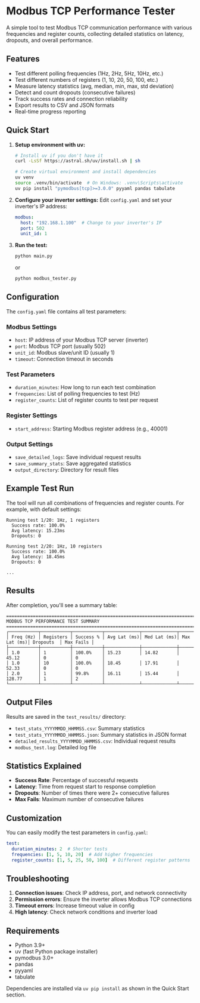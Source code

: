 # Modbus TCP Performance Tester

A simple tool to test Modbus TCP communication performance with various frequencies and register counts, collecting detailed statistics on latency, dropouts, and overall performance.

## Features

- Test different polling frequencies (1Hz, 2Hz, 5Hz, 10Hz, etc.)
- Test different numbers of registers (1, 10, 20, 50, 100, etc.)
- Measure latency statistics (avg, median, min, max, std deviation)
- Detect and count dropouts (consecutive failures)
- Track success rates and connection reliability
- Export results to CSV and JSON formats
- Real-time progress reporting

## Quick Start

1. **Setup environment with uv:**
   ```bash
   # Install uv if you don't have it
   curl -LsSf https://astral.sh/uv/install.sh | sh
   
   # Create virtual environment and install dependencies
   uv venv
   source .venv/bin/activate  # On Windows: .venv\Scripts\activate
   uv pip install "pymodbus[tcp]>=3.0.0" pyyaml pandas tabulate
   ```

2. **Configure your inverter settings:**
   Edit `config.yaml` and set your inverter's IP address:
   ```yaml
   modbus:
     host: "192.168.1.100"  # Change to your inverter's IP
     port: 502
     unit_id: 1
   ```

3. **Run the test:**
   ```bash
   python main.py
   ```
   or
   ```bash
   python modbus_tester.py
   ```

## Configuration

The `config.yaml` file contains all test parameters:

### Modbus Settings
- `host`: IP address of your Modbus TCP server (inverter)
- `port`: Modbus TCP port (usually 502)
- `unit_id`: Modbus slave/unit ID (usually 1)
- `timeout`: Connection timeout in seconds

### Test Parameters
- `duration_minutes`: How long to run each test combination
- `frequencies`: List of polling frequencies to test (Hz)
- `register_counts`: List of register counts to test per request

### Register Settings
- `start_address`: Starting Modbus register address (e.g., 40001)

### Output Settings
- `save_detailed_logs`: Save individual request results
- `save_summary_stats`: Save aggregated statistics
- `output_directory`: Directory for result files

## Example Test Run

The tool will run all combinations of frequencies and register counts. For example, with default settings:

```
Running test 1/20: 1Hz, 1 registers
  Success rate: 100.0%
  Avg latency: 15.23ms
  Dropouts: 0

Running test 2/20: 1Hz, 10 registers
  Success rate: 100.0%
  Avg latency: 18.45ms
  Dropouts: 0

...
```

## Results

After completion, you'll see a summary table:

```
================================================================================
MODBUS TCP PERFORMANCE TEST SUMMARY
================================================================================
┌───────────┬───────────┬───────────┬─────────────┬─────────────┬─────────────┬───────────┬───────────┐
│ Freq (Hz) │ Registers │ Success % │ Avg Lat (ms)│ Med Lat (ms)│ Max Lat (ms)│ Dropouts  │ Max Fails │
├───────────┼───────────┼───────────┼─────────────┼─────────────┼─────────────┼───────────┼───────────┤
│ 1.0       │ 1         │ 100.0%    │ 15.23       │ 14.82       │ 45.12       │ 0         │ 0         │
│ 1.0       │ 10        │ 100.0%    │ 18.45       │ 17.91       │ 52.33       │ 0         │ 0         │
│ 2.0       │ 1         │ 99.8%     │ 16.11       │ 15.44       │ 128.77      │ 1         │ 2         │
└───────────┴───────────┴───────────┴─────────────┴─────────────┴─────────────┴───────────┴───────────┘
```

## Output Files

Results are saved in the `test_results/` directory:

- `test_stats_YYYYMMDD_HHMMSS.csv`: Summary statistics
- `test_stats_YYYYMMDD_HHMMSS.json`: Summary statistics in JSON format
- `detailed_results_YYYYMMDD_HHMMSS.csv`: Individual request results
- `modbus_test.log`: Detailed log file

## Statistics Explained

- **Success Rate**: Percentage of successful requests
- **Latency**: Time from request start to response completion
- **Dropouts**: Number of times there were 2+ consecutive failures
- **Max Fails**: Maximum number of consecutive failures

## Customization

You can easily modify the test parameters in `config.yaml`:

```yaml
test:
  duration_minutes: 2  # Shorter tests
  frequencies: [1, 5, 10, 20]  # Add higher frequencies
  register_counts: [1, 5, 25, 50, 100]  # Different register patterns
```

## Troubleshooting

1. **Connection issues**: Check IP address, port, and network connectivity
2. **Permission errors**: Ensure the inverter allows Modbus TCP connections
3. **Timeout errors**: Increase timeout value in config
4. **High latency**: Check network conditions and inverter load

## Requirements

- Python 3.9+
- uv (fast Python package installer)
- pymodbus 3.0+
- pandas
- pyyaml
- tabulate

Dependencies are installed via `uv pip install` as shown in the Quick Start section.
